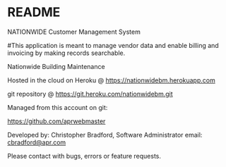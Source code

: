 # README

NATIONWIDE Customer Management System

#This application is meant to manage vendor data and enable billing and invoicing by making records searchable. 

Nationwide Building Maintenance 

Hosted in the cloud on Heroku @ https://nationwidebm.herokuapp.com 

git repository @ https://git.heroku.com/nationwidebm.git 

Managed from this account on git:

https://github.com/aprwebmaster 

Developed by:
Christopher Bradford, Software Administrator 
email: cbradford@apr.com 

Please contact with bugs, errors or feature requests. 




